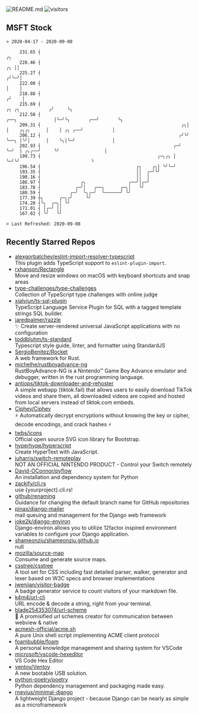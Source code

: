 ![README.md](https://github.com/Gerhut/Gerhut/workflows/README.md/badge.svg)
![visitors](https://visitors.vercel.app/Gerhut/Gerhut?token=8cf69d1f6813d272ef062726b6070c9be4ff72038cfe5a7ded7384a8da65d866)

## MSFT Stock

```
> 2020-04-17 - 2020-09-08

     231.65 ┤                                                                                               ╭╮   
     228.46 ┤                                                                                            ╭╮ ││   
     225.27 ┤                                                                                           ╭╯╰─╯│   
     222.08 ┤                                                                                           │    │   
     218.88 ┤                                                                                          ╭╯    │   
     215.69 ┤                                                                         ╭╮ ╭╮           ╭╯     ╰╮  
     212.50 ┤                                                       ╭──╮              │╰─╯╰╮       ╭──╯       ╰╮ 
     209.31 ┤                                                     ╭╮│  │    ╭╮╭╮      │    │ ╭╮ ╭──╯           │ 
     206.12 ┤                                                    ╭╯╰╯  ╰──╮ │╰╯│      │    ╰╮│╰─╯              │ 
     202.93 ┤                                                  ╭─╯        ╰─╯  │ ╭╮╭──╯     ╰╯                 │ 
     199.73 ┤                                            ╭─╮╭╮ │               ╰─╯╰╯                           ╰ 
     196.54 ┤                                    ╭╮    ╭╮│ ╰╯╰─╯                                                 
     193.35 ┤                                    ││  ╭─╯╰╯                                                       
     190.16 ┤                                    ││  │                                                           
     186.97 ┤               ╭╮                ╭──╯│╭─╯                                                           
     183.78 ┤             ╭─╯│   ╭──╮      ╭─╮│   ╰╯                                                             
     180.59 ┤           ╭─╯  ╰╮╭─╯  ╰──────╯ ╰╯                                                                  
     177.39 ┼╮      ╭─╮╭╯     ╰╯                                                                                 
     174.20 ┤╰╮  ╭─╮│ ╰╯                                                                                         
     171.01 ┤ │╭─╯ ││                                                                                            
     167.82 ┤ ╰╯   ╰╯                                                                                            

> Last Refreshed: 2020-09-08
```

## Recently Starred Repos

- [alexgorbatchev/eslint-import-resolver-typescript](https://github.com/alexgorbatchev/eslint-import-resolver-typescript)  
  This plugin adds TypeScript support to `eslint-plugin-import`.
- [rxhanson/Rectangle](https://github.com/rxhanson/Rectangle)  
  Move and resize windows on macOS with keyboard shortcuts and snap areas
- [type-challenges/type-challenges](https://github.com/type-challenges/type-challenges)  
  Collection of TypeScript type challenges with online judge
- [xialvjun/ts-sql-plugin](https://github.com/xialvjun/ts-sql-plugin)  
  TypeScript Language Service Plugin for SQL with a tagged template strings SQL builder.
- [jaredpalmer/razzle](https://github.com/jaredpalmer/razzle)  
  ✨ Create server-rendered universal JavaScript applications with no configuration
- [toddbluhm/ts-standard](https://github.com/toddbluhm/ts-standard)  
  Typescript style guide, linter, and formatter using StandardJS
- [SergioBenitez/Rocket](https://github.com/SergioBenitez/Rocket)  
  A web framework for Rust.
- [michelhe/rustboyadvance-ng](https://github.com/michelhe/rustboyadvance-ng)  
  RustBoyAdvance-NG is a Nintendo™ Game Boy Advance emulator and debugger, written in the rust programming language.
- [antiops/tiktok-downloader-and-rehoster](https://github.com/antiops/tiktok-downloader-and-rehoster)  
  A simple webapp (tiktok.fail) that allows users to easily download TikTok videos and share them, all downloaded videos are copied and hosted from local servers instead of tiktok.com embeds.
- [Ciphey/Ciphey](https://github.com/Ciphey/Ciphey)  
  ⚡ Automatically decrypt encryptions without knowing the key or cipher, decode encodings, and crack hashes ⚡
- [twbs/icons](https://github.com/twbs/icons)  
  Official open source SVG icon library for Bootstrap.
- [hyperhype/hyperscript](https://github.com/hyperhype/hyperscript)  
  Create HyperText with JavaScript.
- [juharris/switch-remoteplay](https://github.com/juharris/switch-remoteplay)  
  NOT AN OFFICIAL NINTENDO PRODUCT - Control your Switch remotely
- [David-OConnor/pyflow](https://github.com/David-OConnor/pyflow)  
  An installation and dependency system for Python
- [zackify/cli.rs](https://github.com/zackify/cli.rs)  
  use {yourproject}.cli.rs!
- [github/renaming](https://github.com/github/renaming)  
  Guidance for changing the default branch name for GitHub repositories
- [pinax/django-mailer](https://github.com/pinax/django-mailer)  
  mail queuing and management for the Django web framework
- [joke2k/django-environ](https://github.com/joke2k/django-environ)  
  Django-environ allows you to utilize 12factor inspired environment variables to configure your Django application.
- [shameonzju/shameonzju.github.io](https://github.com/shameonzju/shameonzju.github.io)  
  null
- [mozilla/source-map](https://github.com/mozilla/source-map)  
  Consume and generate source maps.
- [csstree/csstree](https://github.com/csstree/csstree)  
  A tool set for CSS including fast detailed parser, walker, generator and lexer based on W3C specs and browser implementations
- [jwenjian/visitor-badge](https://github.com/jwenjian/visitor-badge)  
  A badge generator service to count visitors of your markdown file.
- [k4m4/url-cli](https://github.com/k4m4/url-cli)  
  URL encode & decode a string, right from your terminal.
- [blade254353074/url-scheme](https://github.com/blade254353074/url-scheme)  
  📢 A promisified url schemes creator for communication between webview & native
- [acmesh-official/acme.sh](https://github.com/acmesh-official/acme.sh)  
  A pure Unix shell script implementing ACME client protocol
- [foambubble/foam](https://github.com/foambubble/foam)  
  A personal knowledge management and sharing system for VSCode
- [microsoft/vscode-hexeditor](https://github.com/microsoft/vscode-hexeditor)  
  VS Code Hex Editor
- [ventoy/Ventoy](https://github.com/ventoy/Ventoy)  
  A new bootable USB solution.
- [python-poetry/poetry](https://github.com/python-poetry/poetry)  
  Python dependency management and packaging made easy.
- [rnevius/minimal-django](https://github.com/rnevius/minimal-django)  
  A lightweight Django project - because Django can be nearly as simple as a microframework
